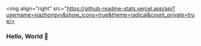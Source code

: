 <img align="right" src="https://github-readme-stats.vercel.app/api?username=xiazhongyv&show_icons=true&theme=radical&count_private=true/>

### Hello, World 👋


<!--
**xiazhongyv/xiazhongyv** is a ✨ _special_ ✨ repository because its `README.md` (this file) appears on your GitHub profile.

Here are some ideas to get you started:

- 🔭 I’m currently working on ...
- 🌱 I’m currently learning ...
- 👯 I’m looking to collaborate on ...
- 🤔 I’m looking for help with ...
- 💬 Ask me about ...
- 📫 How to reach me: ...
- 😄 Pronouns: ...
- ⚡ Fun fact: ...
-->

